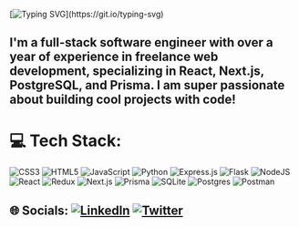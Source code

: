 [![Typing SVG](https://readme-typing-svg.demolab.com?font=Fira+Code&pause=1000&width=435&lines=What's+up%2C+%F0%9F%91%8B%F0%9F%8F%BE+Welcome+to+my+profile!)](https://git.io/typing-svg)

## I'm a full-stack software engineer with over a year of experience in freelance web development, specializing in React, Next.js, PostgreSQL, and Prisma. I am super passionate about building cool projects with code!

# 💻 Tech Stack:
![CSS3](https://img.shields.io/badge/css3-%231572B6.svg?style=flat-square&logo=css3&logoColor=white) ![HTML5](https://img.shields.io/badge/html5-%23E34F26.svg?style=flat-square&logo=html5&logoColor=white) ![JavaScript](https://img.shields.io/badge/javascript-%23323330.svg?style=flat-square&logo=javascript&logoColor=%23F7DF1E) ![Python](https://img.shields.io/badge/python-3670A0?style=flat-square&logo=python&logoColor=ffdd54) ![Express.js](https://img.shields.io/badge/express.js-%23404d59.svg?style=flat-square&logo=express&logoColor=%2361DAFB) ![Flask](https://img.shields.io/badge/flask-%23000.svg?style=flat-square&logo=flask&logoColor=white) ![NodeJS](https://img.shields.io/badge/node.js-6DA55F?style=flat-square&logo=node.js&logoColor=white) ![React](https://img.shields.io/badge/react-%2320232a.svg?style=flat-square&logo=react&logoColor=%2361DAFB) ![Redux](https://img.shields.io/badge/redux-%23593d88.svg?style=flat-square&logo=redux&logoColor=white) ![Next.js](https://img.shields.io/badge/next.js-%23000000.svg?style=flat-square&logo=nextdotjs&logoColor=white) ![Prisma](https://img.shields.io/badge/prisma-%232D3748.svg?style=flat-square&logo=prisma&logoColor=white) ![SQLite](https://img.shields.io/badge/sqlite-%2307405e.svg?style=flat-square&logo=sqlite&logoColor=white) ![Postgres](https://img.shields.io/badge/postgres-%23316192.svg?style=flat-square&logo=postgresql&logoColor=white) ![Postman](https://img.shields.io/badge/Postman-FF6C37?style=flat-square&logo=postman&logoColor=white)

## 🌐 Socials: [![LinkedIn](https://img.shields.io/badge/LinkedIn-%230077B5.svg?logo=linkedin&logoColor=white)](https://linkedin.com/in/eli-foster-4394aa246) [![Twitter](https://img.shields.io/badge/Twitter-%231DA1F2.svg?logo=Twitter&logoColor=white)](https://twitter.com/elixfoster)
